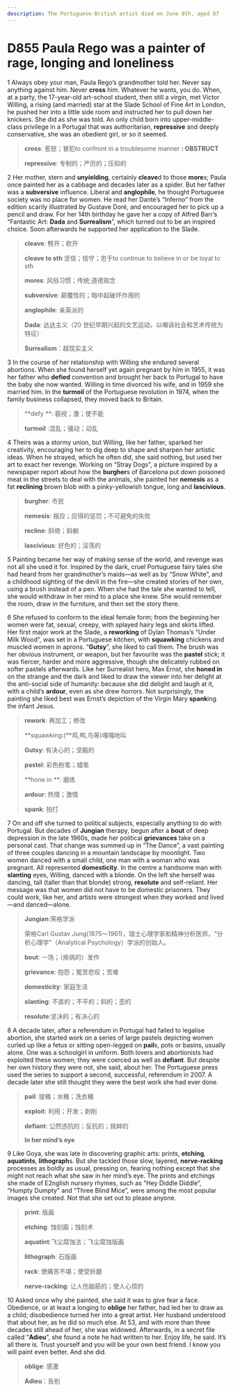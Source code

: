 ```yaml
---
description: The Portuguese-British artist died on June 8th, aged 87
---
```


# D855 Paula Rego was a painter of rage, longing and loneliness

1 Always obey your man, Paula Rego’s grandmother told her. Never say anything against him. Never **cross** him. Whatever he wants, you do. When, at a party, the 17-year-old art-school student, then still a virgin, met Victor Willing, a rising (and married) star at the Slade School of Fine Art in London, he pushed her into a little side room and instructed her to pull down her knickers. She did as she was told. An only child born into upper-middle-class privilege in a Portugal that was authoritarian, **repressive** and deeply conservative, she was an obedient girl, or so it seemed.

> **cross**: 惹怒；冒犯to confront in a troublesome manner **: OBSTRUCT**
 > 
> **repressive**: 专制的；严厉的；压抑的
 > 

2 Her mother, stern and **unyielding**, certainly **cleave**d to those **more**s; Paula once painted her as a cabbage and decades later as a spider. But her father was a **subversive** influence. Liberal and **anglophile**, he thought Portuguese society was no place for women. He read her Dante’s “Inferno” from the edition scarily illustrated by Gustave Doré, and encouraged her to pick up a pencil and draw. For her 14th birthday he gave her a copy of Alfred Barr’s “Fantastic Art: **Dada** and **Surrealism**”, which turned out to be an inspired choice. Soon afterwards he supported her application to the Slade.

> **cleave**: 劈开；砍开
 > 
> **cleave to sth** 坚信；信守；忠于to continue to believe in or be loyal to sth
 > 
> **mores**: 风俗习惯；传统;道德观念
 > 
> **subversive**: 颠覆性的；暗中起破坏作用的
 > 
> **anglophile**: 亲英派的
 > 
> **Dada**: 达达主义（20 世纪早期兴起的文艺运动，以嘲讽社会和艺术传统为特征）
 > 
> **Surrealism**：超现实主义
 > 

3 In the course of her relationship with Willing she endured several abortions. When she found herself yet again pregnant by him in 1955, it was her father who **defied** convention and brought her back to Portugal to have the baby she now wanted. Willing in time divorced his wife, and in 1959 she married him. In the **turmoil** of the Portuguese revolution in 1974, when the family business collapsed, they moved back to Britain.

> **defy **: 藐视；激；使不能
 > 
> **turmoil** :混乱；骚动；动乱
 > 

4 Theirs was a stormy union, but Willing, like her father, sparked her creativity, encouraging her to dig deep to shape and sharpen her artistic ideas. When he strayed, which he often did, she said nothing, but used her art to exact her revenge. Working on “Stray Dogs”, a picture inspired by a newspaper report about how the **burgher**s of Barcelona put down poisoned meat in the streets to deal with the animals, she painted her **nemesis** as a fat **reclining** brown blob with a pinky-yellowish tongue, long and **lascivious**.

> **burgher**: 市民
 > 
> **nemesis**: 报应；应得的惩罚；不可避免的失败
 > 
> **recline**: 斜倚；斜躺
 > 
> **lascivious**: 好色的；淫荡的
 > 

5 Painting became her way of making sense of the world, and revenge was not all she used it for. Inspired by the dark, cruel Portuguese fairy tales she had heard from her grandmother’s maids—as well as by “Snow White”, and a childhood sighting of the devil in the fire—she created stories of her own, using a brush instead of a pen. When she had the tale she wanted to tell, she would withdraw in her mind to a place she knew. She would remember the room, draw in the furniture, and then set the story there.

6 She refused to conform to the ideal female form; from the beginning her women were fat, sexual, creepy, with splayed hairy legs and skirts lifted. Her first major work at the Slade, a **reworking** of Dylan Thomas’s “Under Milk Wood”, was set in a Portuguese kitchen, with **squawking** chickens and muscled women in aprons. “**Gutsy**”, she liked to call them.
The brush was her obvious instrument, or weapon, but her favourite was the **pastel** stick; it was fiercer, harder and more aggressive, though she delicately rubbed on softer pastels afterwards. Like her Surrealist hero, Max Ernst, she **honed in** on the strange and the dark and liked to draw the viewer into her delight at the anti-social side of humanity: because she did delight and laugh at it, with a child’s **ardour**, even as she drew horrors. Not surprisingly, the painting she liked best was Ernst’s depiction of the Virgin Mary **spank**ing the infant Jesus.

> **rework**: 再加工；修改
 > 
> **squawking:(**鸡,鸭,鸟等)嘎嘎地叫
 > 
> **Gutsy**: 有决心的；坚毅的
 > 
> **pastel**: 彩色粉笔；蜡笔
 > 
> **hone in **: 磨练
 > 
> **ardour**: 热情；激情
 > 
> **spank**: 拍打
 > 

7 On and off she turned to political subjects, especially anything to do with Portugal. But decades of **Jungian** therapy, begun after a **bout** of deep depression in the late 1960s, made her political **grievances** take on a personal cast. That change was summed up in “The Dance”, a vast painting of three couples dancing in a mountain landscape by moonlight. Two women danced with a small child, one man with a woman who was pregnant. All represented **domesticity**. In the centre a handsome man with **slanting** eyes, Willing, danced with a blonde. On the left she herself was dancing, tall (taller than that blonde) strong, **resolute** and self-reliant. Her message was that women did not have to be domestic prisoners. They could work, like her, and artists were strongest when they worked and lived—and danced—alone.

> **Jungian**:荣格学派
 > 
> 荣格Carl Gustav Jung(1875～1961)，瑞士心理学家和精神分析医师，“分析心理学”（Analytical Psychology）学派的创始人。
 > 
> **bout**: 一场；（疾病的）发作
 > 
> **grievance**: 抱怨；冤苦悲叹；苦难
 > 
> **domesticity**: 家庭生活
 > 
> **slanting**: 不直的；不平的；斜的；歪的
 > 
> **resolute**:坚决的；有决心的
 > 

8  A decade later, after a referendum in Portugal had failed to legalise abortion, she started work on a series of large pastels depicting women curled up like a fetus or sitting open-legged on **pail**s, pots or basins, usually alone. One was a schoolgirl in uniform. Both lovers and abortionists had exploited these women; they were coerced as well as **defiant**. But despite her own history they were not, she said, about her. The Portuguese press used the series to support a second, successful, referendum in 2007. A decade later she still thought they were the best work she had ever done.

> **pail**: 提桶；水桶；洗衣桶
 > 
> **exploit**: 利用；开发；剥削
 > 
> **defiant**: 公然违抗的；反抗的；挑衅的
 > 
> **In her mind’s eye**
 > 

9 Like Goya, she was late in discovering graphic arts: prints, **etching**, **aquatints**, **lithograph**s. But she tackled those slow, layered, **nerve-racking** processes as boldly as usual, pressing on, fearing nothing except that she might not reach what she saw in her mind’s eye. The prints and etchings she made of E2nglish nursery rhymes, such as “Hey Diddle Diddle”, “Humpty Dumpty” and “Three Blind Mice”, were among the most popular images she created. Not that she set out to please anyone.

> **print**: 版画
 > 
> **etching**: 蚀刻画；蚀刻术
 > 
> **aquatint**:飞尘腐蚀法；飞尘腐蚀版画
 > 
> **lithograph**: 石版画
 > 
> **rack**: 使痛苦不堪；使受折磨
 > 
> **nerve-racking**: 让人伤脑筋的；使人心烦的
 > 

10 Asked once why she painted, she said it was to give fear a face. Obedience, or at least a longing to **oblige** her father, had led her to draw as a child; disobedience turned her into a great artist. Her husband understood that about her, as he did so much else. At 53, and with more than three decades still ahead of her, she was widowed. Afterwards, in a secret file called “**Adieu**”, she found a note he had written to her. Enjoy life, he said. It’s all there is. Trust yourself and you will be your own best friend. I know you will paint even better. And she did.

> **oblige**: 感激
 > 
> **Adieu**：告别
 > 

